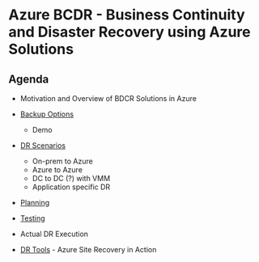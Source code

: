 # Azure BCDR - Business Continuity and Disaster Recovery using Azure Solutions

## Agenda

- Motivation and Overview of BDCR Solutions in Azure
- [Backup Options](backup.md)
  - Demo
- [DR Scenarios](bcdroverview.md)
  - On-prem to Azure
  - Azure to Azure
  - DC to DC (?) with VMM
  - Application specific DR

- [Planning](drplanning.md)

- [Testing](drtesting.md)

- Actual DR Execution

- [DR Tools](siterecovery.md) - Azure Site Recovery in Action
